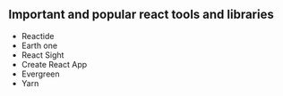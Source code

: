 ## Important and popular react tools and libraries

- Reactide
- Earth one
- React Sight
- Create React App
- Evergreen
- Yarn
